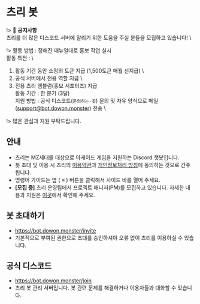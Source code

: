 # 츠리 봇
!> 🚨 **공지사항** \
츠리를 더 많은 디스코드 서버에 알리기 위한 도움을 주실 분들을 모집하고 있습니다! \

!> 활동 방법 : 정해진 매뉴얼대로 홍보 작업 실시 \
활동 특전 : \
1. 활동 기간 동안 소정의 토큰 지급 (1,500토큰 매월 선지급) \
2. 공식 서버에서 전용 역할 지급 \
3. 전용 츠리 엠블럼(홍보 서포터즈) 지급 \
활동 기간 : 한 분기 (3달) \
지원 방법 : 공식 디스코드(`문의하는-곳`) 문의 및 자유 양식으로 메일(support@bot.dowon.monster) 전송 \

!> 많은 관심과 지원 부탁드립니다.

## 안내
- 츠리는 MZ세대를 대상으로 아케이드 게임을 지원하는 Discord 챗봇입니다.
- 봇 초대 및 이용 시 츠리의 [이용약관](https://bot.dowon.monster/#/terms)과 [개인정보처리 방침](https://bot.dowon.monster/#/privacy)에 동의하는 것으로 간주됩니다.
- 명령어 가이드는 옆 ( ≡ ) 버튼을 클릭해서 사이드 바를 열어 주세요.
- **[모집 중]** 츠리 운영팀에서 프로젝트 매니저(PM)를 모집하고 있습니다. 자세한 내용과 지원은 [이곳](https://naver.me/Fjc8ISzF)에서 확인해 주세요.

## 봇 초대하기
- https://bot.dowon.monster/invite
- 기본적으로 부여된 권한으로 초대를 승인하셔야 오류 없이 츠리를 이용하실 수 있습니다.

## 공식 디스코드
- https://bot.dowon.monster/join
- 츠리 봇 관리 서버입니다. 봇 관련 문제를 해결하거나 이용자들과 대화할 수 있습니다.
